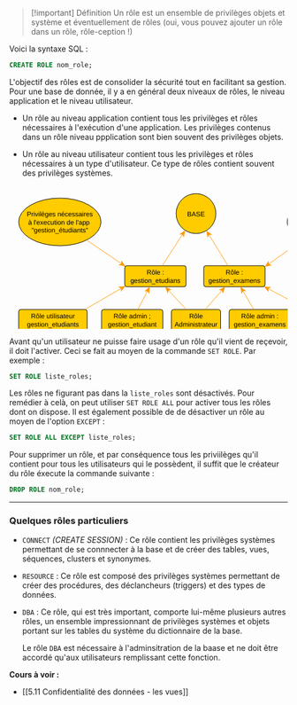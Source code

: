 >[!important] Définition
>Un rôle est un ensemble de privilèges objets et système et éventuellement de rôles (oui, vous pouvez ajouter un rôle dans un rôle, rôle-ception !)

Voici la syntaxe SQL : 

```SQL
CREATE ROLE nom_role;
```

L'objectif des rôles est de consolider la sécurité tout en facilitant sa gestion. Pour une base de donnée, il y a en général deux niveaux de rôles, le niveau application et le niveau utilisateur.

- Un rôle au niveau application contient tous les privilèges et rôles nécessaires à l'exécution d'une application. Les privilèges contenus dans un rôle niveau ppplication sont bien souvent des privilèges objets.

- Un rôle au niveau utilisateur contient tous les privilèges et rôles nécessaires à un type d'utilisateur. Ce type de rôles contient souvent des privilèges systèmes.

<center><?xml version="1.0" encoding="UTF-8"?><svg xmlns="http://www.w3.org/2000/svg" xmlns:xlink="htrenderingtp://www.w3.org/1999/xlink" fill-opacity="1" color-rendering="auto" color-interpolation="auto" text-rendering="auto" stroke="black" stroke-linecap="square" width="678" stroke-miterlimit="10" shape-rendering="auto" stroke-opacity="1" fill="black" stroke-dasharray="none" font-weight="normal" stroke-width="1" height="348" font-family="'Dialog'" font-style="normal" stroke-linejoin="miter" font-size="12px" stroke-dashoffset="0" image-rendering="auto">  <!--Generated by ySVG 2.6-->  <defs id="genericDefs"/>  <g>    <defs id="defs1">      <clipPath clipPathUnits="userSpaceOnUse" id="clipPath1">        <path d="M0 0 L678 0 L678 348 L0 348 L0 0 Z"/>      </clipPath>      <clipPath clipPathUnits="userSpaceOnUse" id="clipPath2">        <path d="M120 96 L798 96 L798 444 L120 444 L120 96 Z"/>      </clipPath>    </defs>    <g fill="rgb(255,204,0)" text-rendering="geometricPrecision" shape-rendering="geometricPrecision" transform="matrix(1,0,0,1,-120,-96)" stroke="rgb(255,204,0)">      <rect x="137" y="320" clip-path="url(#clipPath2)" width="124" rx="4" ry="4" height="38" stroke="none"/>    </g>    <g text-rendering="geometricPrecision" stroke-miterlimit="1.45" shape-rendering="geometricPrecision" transform="matrix(1,0,0,1,-120,-96)" stroke-linecap="butt">      <rect x="137" y="320" clip-path="url(#clipPath2)" fill="none" width="124" rx="4" ry="4" height="38"/>      <text x="159.3145" xml:space="preserve" y="336.3633" clip-path="url(#clipPath2)" font-family="sans-serif" stroke="none">Rôle utilisateur</text>      <text x="151.9639" xml:space="preserve" y="351.0645" clip-path="url(#clipPath2)" font-family="sans-serif" stroke="none">gestion_etudiants</text>    </g>    <g fill="rgb(255,204,0)" text-rendering="geometricPrecision" shape-rendering="geometricPrecision" transform="matrix(1,0,0,1,-120,-96)" stroke="rgb(255,204,0)">      <rect x="413.5" y="320" clip-path="url(#clipPath2)" width="89" rx="4" ry="4" height="38" stroke="none"/>    </g>    <g text-rendering="geometricPrecision" stroke-miterlimit="1.45" shape-rendering="geometricPrecision" transform="matrix(1,0,0,1,-120,-96)" stroke-linecap="butt">      <rect x="413.5" y="320" clip-path="url(#clipPath2)" fill="none" width="89" rx="4" ry="4" height="38"/>      <text x="445.6602" xml:space="preserve" y="336.3633" clip-path="url(#clipPath2)" font-family="sans-serif" stroke="none">Rôle</text>      <text x="419.3193" xml:space="preserve" y="351.0645" clip-path="url(#clipPath2)" font-family="sans-serif" stroke="none">Administrateur</text>    </g>    <g fill="rgb(255,204,0)" text-rendering="geometricPrecision" shape-rendering="geometricPrecision" transform="matrix(1,0,0,1,-120,-96)" stroke="rgb(255,204,0)">      <rect x="659" y="320" clip-path="url(#clipPath2)" width="124" rx="4" ry="4" height="38" stroke="none"/>    </g>    <g text-rendering="geometricPrecision" stroke-miterlimit="1.45" shape-rendering="geometricPrecision" transform="matrix(1,0,0,1,-120,-96)" stroke-linecap="butt">      <rect x="659" y="320" clip-path="url(#clipPath2)" fill="none" width="124" rx="4" ry="4" height="38"/>      <text x="681.3145" xml:space="preserve" y="336.3633" clip-path="url(#clipPath2)" font-family="sans-serif" stroke="none">Rôle utilisateur</text>      <text x="673.9697" xml:space="preserve" y="351.0645" clip-path="url(#clipPath2)" font-family="sans-serif" stroke="none">gestion_examens</text>    </g>    <g fill="rgb(255,204,0)" text-rendering="geometricPrecision" shape-rendering="geometricPrecision" transform="matrix(1,0,0,1,-120,-96)" stroke="rgb(255,204,0)">      <rect x="518" y="320" clip-path="url(#clipPath2)" width="111" rx="4" ry="4" height="38" stroke="none"/>    </g>    <g text-rendering="geometricPrecision" stroke-miterlimit="1.45" shape-rendering="geometricPrecision" transform="matrix(1,0,0,1,-120,-96)" stroke-linecap="butt">      <rect x="518" y="320" clip-path="url(#clipPath2)" fill="none" width="111" rx="4" ry="4" height="38"/>      <text x="539.8174" xml:space="preserve" y="336.3633" clip-path="url(#clipPath2)" font-family="sans-serif" stroke="none">Rôle admin :</text>      <text x="526.4697" xml:space="preserve" y="351.0645" clip-path="url(#clipPath2)" font-family="sans-serif" stroke="none">gestion_examens</text>    </g>    <g fill="rgb(255,204,0)" text-rendering="geometricPrecision" shape-rendering="geometricPrecision" transform="matrix(1,0,0,1,-120,-96)" stroke="rgb(255,204,0)">      <rect x="287" y="320" clip-path="url(#clipPath2)" width="111" rx="4" ry="4" height="38" stroke="none"/>    </g>    <g text-rendering="geometricPrecision" stroke-miterlimit="1.45" shape-rendering="geometricPrecision" transform="matrix(1,0,0,1,-120,-96)" stroke-linecap="butt">      <rect x="287" y="320" clip-path="url(#clipPath2)" fill="none" width="111" rx="4" ry="4" height="38"/>      <text x="308.8174" xml:space="preserve" y="336.3633" clip-path="url(#clipPath2)" font-family="sans-serif" stroke="none">Rôle admin ;</text>      <text x="298.4639" xml:space="preserve" y="351.0645" clip-path="url(#clipPath2)" font-family="sans-serif" stroke="none">gestion_etudiant</text>    </g>    <g fill="rgb(255,204,0)" text-rendering="geometricPrecision" shape-rendering="geometricPrecision" transform="matrix(1,0,0,1,-120,-96)" stroke="rgb(255,204,0)">      <rect x="472" y="241" clip-path="url(#clipPath2)" width="111" rx="4" ry="4" height="38" stroke="none"/>    </g>    <g text-rendering="geometricPrecision" stroke-miterlimit="1.45" shape-rendering="geometricPrecision" transform="matrix(1,0,0,1,-120,-96)" stroke-linecap="butt">      <rect x="472" y="241" clip-path="url(#clipPath2)" fill="none" width="111" rx="4" ry="4" height="38"/>      <text x="511.8262" xml:space="preserve" y="257.3633" clip-path="url(#clipPath2)" font-family="sans-serif" stroke="none">Rôle :</text>      <text x="480.4697" xml:space="preserve" y="272.0645" clip-path="url(#clipPath2)" font-family="sans-serif" stroke="none">gestion_examens</text>    </g>    <g fill="rgb(255,204,0)" text-rendering="geometricPrecision" shape-rendering="geometricPrecision" transform="matrix(1,0,0,1,-120,-96)" stroke="rgb(255,204,0)">      <rect x="329" y="241" clip-path="url(#clipPath2)" width="111" rx="4" ry="4" height="38" stroke="none"/>    </g>    <g text-rendering="geometricPrecision" stroke-miterlimit="1.45" shape-rendering="geometricPrecision" transform="matrix(1,0,0,1,-120,-96)" stroke-linecap="butt">      <rect x="329" y="241" clip-path="url(#clipPath2)" fill="none" width="111" rx="4" ry="4" height="38"/>      <text x="368.8262" xml:space="preserve" y="257.3633" clip-path="url(#clipPath2)" font-family="sans-serif" stroke="none">Rôle :</text>      <text x="339.1309" xml:space="preserve" y="272.0645" clip-path="url(#clipPath2)" font-family="sans-serif" stroke="none">gestion_etudians</text>    </g>    <g fill="rgb(255,204,0)" text-rendering="geometricPrecision" shape-rendering="geometricPrecision" transform="matrix(1,0,0,1,-120,-96)" stroke="rgb(255,204,0)">      <circle r="36" clip-path="url(#clipPath2)" cx="458" cy="147" stroke="none"/>    </g>    <g text-rendering="geometricPrecision" stroke-miterlimit="1.45" shape-rendering="geometricPrecision" transform="matrix(1,0,0,1,-120,-96)" stroke-linecap="butt">      <circle fill="none" r="36" clip-path="url(#clipPath2)" cx="458" cy="147"/>      <text x="441.9922" xml:space="preserve" y="151.7139" clip-path="url(#clipPath2)" font-family="sans-serif" stroke="none">BASE</text>    </g>    <g fill="rgb(255,204,0)" text-rendering="geometricPrecision" shape-rendering="geometricPrecision" transform="matrix(1,0,0,1,-120,-96)" stroke="rgb(255,204,0)">      <rect x="135" width="646" height="30" y="399" clip-path="url(#clipPath2)" stroke="none"/>    </g>    <g text-rendering="geometricPrecision" stroke-miterlimit="1.45" shape-rendering="geometricPrecision" transform="matrix(1,0,0,1,-120,-96)" stroke-linecap="butt">      <rect fill="none" x="135" width="646" height="30" y="399" clip-path="url(#clipPath2)"/>      <text x="181.3379" xml:space="preserve" y="418.7139" clip-path="url(#clipPath2)" font-family="sans-serif" stroke="none">U1 ... Un                              A1 ... An                     Admin                   A'1 ... A'p                           U'1 ... U'q</text>    </g>    <g fill="rgb(255,204,0)" text-rendering="geometricPrecision" shape-rendering="geometricPrecision" transform="matrix(1,0,0,1,-120,-96)" stroke="rgb(255,204,0)">      <ellipse rx="74.5" ry="43" clip-path="url(#clipPath2)" cx="697.5" cy="162" stroke="none"/>    </g>    <g text-rendering="geometricPrecision" stroke-miterlimit="1.45" shape-rendering="geometricPrecision" transform="matrix(1,0,0,1,-120,-96)" stroke-linecap="butt">      <ellipse rx="74.5" fill="none" ry="43" clip-path="url(#clipPath2)" cx="697.5" cy="162"/>      <text x="637.8076" xml:space="preserve" y="152.0127" clip-path="url(#clipPath2)" font-family="sans-serif" stroke="none">Privilèges nécessaires</text>      <text x="640.1689" xml:space="preserve" y="166.7139" clip-path="url(#clipPath2)" font-family="sans-serif" stroke="none">à l'execution de l'app </text>      <text x="646.21" xml:space="preserve" y="181.415" clip-path="url(#clipPath2)" font-family="sans-serif" stroke="none">"gestion_examens"</text>    </g>    <g fill="rgb(255,204,0)" text-rendering="geometricPrecision" shape-rendering="geometricPrecision" transform="matrix(1,0,0,1,-120,-96)" stroke="rgb(255,204,0)">      <ellipse rx="74.5" ry="43" clip-path="url(#clipPath2)" cx="211.5" cy="162" stroke="none"/>    </g>    <g text-rendering="geometricPrecision" stroke-miterlimit="1.45" shape-rendering="geometricPrecision" transform="matrix(1,0,0,1,-120,-96)" stroke-linecap="butt">      <ellipse rx="74.5" fill="none" ry="43" clip-path="url(#clipPath2)" cx="211.5" cy="162"/>      <text x="151.8076" xml:space="preserve" y="152.0127" clip-path="url(#clipPath2)" font-family="sans-serif" stroke="none">Privilèges nécessaires</text>      <text x="154.1689" xml:space="preserve" y="166.7139" clip-path="url(#clipPath2)" font-family="sans-serif" stroke="none">à l'execution de l'app </text>      <text x="160.2041" xml:space="preserve" y="181.415" clip-path="url(#clipPath2)" font-family="sans-serif" stroke="none">"gestion_étudiants"</text>      <path fill="none" d="M474.7133 320.0022 L505.488 285.0208" clip-path="url(#clipPath2)" stroke="rgb(255,153,0)"/>      <path fill="rgb(255,153,0)" d="M510.7722 279.0144 L499.0919 284.7215 L504.8275 285.7717 L506.6 291.3267 Z" clip-path="url(#clipPath2)" stroke="none"/>      <path fill="none" d="M562.4268 319.9829 L542.5936 285.9217" clip-path="url(#clipPath2)" stroke="rgb(255,153,0)"/>      <path fill="rgb(255,153,0)" d="M538.5681 279.0083 L540.2855 291.8943 L543.0968 286.7859 L548.9272 286.8624 Z" clip-path="url(#clipPath2)" stroke="none"/>      <path fill="none" d="M660.8242 320.6572 L588.0105 282.2278" clip-path="url(#clipPath2)" stroke="rgb(255,153,0)"/>      <path fill="rgb(255,153,0)" d="M580.9354 278.4937 L589.2143 288.5167 L588.8949 282.6945 L593.8818 279.6729 Z" clip-path="url(#clipPath2)" stroke="none"/>      <path fill="none" d="M440.3248 320.0022 L407.6399 284.8714" clip-path="url(#clipPath2)" stroke="rgb(255,153,0)"/>      <path fill="rgb(255,153,0)" d="M402.1906 279.0144 L406.7039 291.2058 L408.321 285.6036 L414.0252 284.3942 Z" clip-path="url(#clipPath2)" stroke="none"/>      <path fill="none" d="M352.6104 319.9829 L370.6389 286.072" clip-path="url(#clipPath2)" stroke="rgb(255,153,0)"/>      <path fill="rgb(255,153,0)" d="M374.3943 279.0083 L364.3463 287.2568 L370.1695 286.955 L373.1761 291.951 Z" clip-path="url(#clipPath2)" stroke="none"/>      <path fill="none" d="M257.0549 319.9834 L323.0687 281.6853" clip-path="url(#clipPath2)" stroke="rgb(255,153,0)"/>      <path fill="rgb(255,153,0)" d="M329.9885 277.6708 L317.0997 279.3677 L322.2037 282.1872 L322.1179 288.0175 Z" clip-path="url(#clipPath2)" stroke="none"/>      <path fill="none" d="M396.8636 240.9919 L434.009 183.8841" clip-path="url(#clipPath2)" stroke="rgb(255,153,0)"/>      <path fill="rgb(255,153,0)" d="M438.371 177.1779 L427.6367 184.5109 L433.4638 184.7223 L436.0194 189.9634 Z" clip-path="url(#clipPath2)" stroke="none"/>      <path fill="none" d="M515.8092 240.9919 L481.051 184.4787" clip-path="url(#clipPath2)" stroke="rgb(255,153,0)"/>      <path fill="rgb(255,153,0)" d="M476.8599 177.6644 L478.8876 190.5052 L481.5749 185.3304 L487.4055 185.2664 Z" clip-path="url(#clipPath2)" stroke="none"/>      <path fill="none" d="M197.3779 399.0166 L198.2698 366.016" clip-path="url(#clipPath2)" stroke="rgb(255,153,0)"/>      <path fill="rgb(255,153,0)" d="M198.486 358.019 L193.1636 369.8795 L198.2428 367.0157 L203.1599 370.1497 Z" clip-path="url(#clipPath2)" stroke="none"/>      <path fill="none" d="M226.0858 398.9895 L210.8754 365.3016" clip-path="url(#clipPath2)" stroke="rgb(255,153,0)"/>      <path fill="rgb(255,153,0)" d="M207.5834 358.0103 L207.9644 371.0048 L211.2869 366.213 L217.0785 366.8897 Z" clip-path="url(#clipPath2)" stroke="none"/>      <path fill="none" d="M719.3994 399.022 L720.2795 366.0178" clip-path="url(#clipPath2)" stroke="rgb(255,153,0)"/>      <path fill="rgb(255,153,0)" d="M720.4928 358.0206 L715.1747 369.8831 L720.2529 367.0174 L725.1711 370.1497 Z" clip-path="url(#clipPath2)" stroke="none"/>      <path fill="none" d="M687.0845 399.0044 L706.3159 364.9796" clip-path="url(#clipPath2)" stroke="rgb(255,153,0)"/>      <path fill="rgb(255,153,0)" d="M710.2524 358.015 L699.9949 366.0015 L705.8239 365.8501 L708.7005 370.9221 Z" clip-path="url(#clipPath2)" stroke="none"/>      <path fill="none" d="M340.8564 398.9897 L341.7601 366.0074" clip-path="url(#clipPath2)" stroke="rgb(255,153,0)"/>      <path fill="rgb(255,153,0)" d="M341.9792 358.0104 L336.6524 369.869 L341.7327 367.007 L346.6487 370.1428 Z" clip-path="url(#clipPath2)" stroke="none"/>      <path fill="none" d="M571.5 398.9766 L572.5996 366.0018" clip-path="url(#clipPath2)" stroke="rgb(255,153,0)"/>      <path fill="rgb(255,153,0)" d="M572.8662 358.0063 L567.4691 369.833 L572.5663 367.0013 L577.4635 370.1662 Z" clip-path="url(#clipPath2)" stroke="none"/>      <path fill="none" d="M549.0911 399.022 L562.7513 365.4313" clip-path="url(#clipPath2)" stroke="rgb(255,153,0)"/>      <path fill="rgb(255,153,0)" d="M565.765 358.0207 L556.6128 367.2531 L562.3746 366.3576 L565.8761 371.0202 Z" clip-path="url(#clipPath2)" stroke="none"/>      <path fill="none" d="M366.9089 399.022 L353.2487 365.4313" clip-path="url(#clipPath2)" stroke="rgb(255,153,0)"/>      <path fill="rgb(255,153,0)" d="M350.235 358.0207 L350.1239 371.0202 L353.6254 366.3576 L359.3872 367.2531 Z" clip-path="url(#clipPath2)" stroke="none"/>      <path fill="none" d="M458 399 L458 366.0137" clip-path="url(#clipPath2)" stroke="rgb(255,153,0)"/>      <path fill="rgb(255,153,0)" d="M458 358.0137 L453 370.0137 L458 367.0137 L463 370.0137 Z" clip-path="url(#clipPath2)" stroke="none"/>      <path fill="none" d="M650.2841 195.2614 L588.9955 238.4364" clip-path="url(#clipPath2)" stroke="rgb(255,153,0)"/>      <path fill="rgb(255,153,0)" d="M582.4553 243.0436 L595.1451 240.2204 L589.813 237.8605 L589.386 232.0452 Z" clip-path="url(#clipPath2)" stroke="none"/>      <path fill="none" d="M259.8997 194.6897 L323.543 237.6749" clip-path="url(#clipPath2)" stroke="rgb(255,153,0)"/>      <path fill="rgb(255,153,0)" d="M330.1725 242.1526 L323.0267 231.2926 L322.7143 237.1152 L317.4297 239.5795 Z" clip-path="url(#clipPath2)" stroke="none"/>    </g>  </g></svg></center>

Avant qu'un utilisateur ne puisse faire usage d'un rôle qu'il vient de reçevoir, il doit l'activer. Ceci se fait au moyen de la commande `SET ROLE`. Par exemple : 

```SQL
SET ROLE liste_roles;
```

Les rôles ne figurant pas dans la `liste_roles` sont désactivés. Pour remédier à celà, on peut utiliser `SET ROLE ALL` pour activer tous les rôles dont on dispose. Il est également possible de de désactiver un rôle au moyen de l'option `EXCEPT` : 

```SQL
SET ROLE ALL EXCEPT liste_roles;
```

Pour supprimer un rôle, et par conséquence tous les priviilèges qu'il contient pour tous les utilisateurs qui le possèdent, il suffit que le créateur du rôle éxecute la commande suivante : 

```SQL
DROP ROLE nom_role;
```

---

### Quelques rôles particuliers

- `CONNECT` *(CREATE SESSION)* : Ce rôle contient les privilèges systèmes permettant de se connnecter à la  base et de créer des tables, vues, séquences, clusters et synonymes.

- `RESOURCE` : Ce rôle est composé des privilèges systèmes permettant de créer des procédures, des déclancheurs (triggers) et des types de données.

- `DBA` : Ce rôle, qui est très important, comporte lui-même plusieurs autres rôles, un ensemble impressionnant de privilèges systèmes et objets portant sur les tables du système du dictionnaire de la base.
  
  Le rôle `DBA` est nécessaire à l'adminsitration de la baase et ne doit être accordé qu'aux utilisateurs remplissant cette fonction.

**Cours à voir :**
 - [[5.11 Confidentialité des données - les vues]]